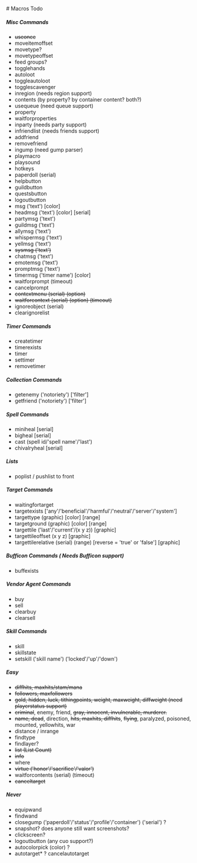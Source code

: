 ﻿﻿﻿﻿﻿﻿﻿﻿﻿﻿﻿﻿﻿﻿﻿﻿﻿﻿﻿﻿﻿﻿﻿﻿﻿﻿﻿﻿﻿﻿﻿﻿﻿﻿﻿﻿﻿﻿﻿﻿﻿﻿﻿﻿# Macros Todo##### Misc Commands- ~~useonce~~- moveitemoffset- movetype?- movetypeoffset- feed groups?- togglehands- autoloot- toggleautoloot- togglescavenger- inregion (needs region support)- contents (by property? by container content? both?)- usequeue (need queue support)- property- waitforproperties- inparty (needs party support)- infriendlist (needs friends support)- addfriend- removefriend- ingump (need gump parser)- playmacro- playsound- hotkeys- paperdoll (serial)- helpbutton- guildbutton- questsbutton- logoutbutton- msg ('text') [color]- headmsg ('text') [color] [serial]- partymsg ('text')- guildmsg ('text')- allymsg ('text')- whispermsg ('text')- yellmsg ('text')- ~~sysmsg ('text')~~- chatmsg ('text')- emotemsg ('text')- promptmsg ('text')- timermsg ('timer name') [color]- waitforprompt (timeout)- cancelprompt- ~~contextmenu (serial) (option)~~- ~~waitforcontext (serial) (option) (timeout)~~- ignoreobject (serial)- clearignorelist##### Timer Commands- createtimer- timerexists- timer- settimer- removetimer##### Collection Commands- getenemy ('notoriety') ['filter']- getfriend ('notoriety') ['filter']##### Spell Commands- miniheal [serial]- bigheal [serial]- cast (spell id/'spell name'/'last')- chivalryheal [serial]##### Lists- poplist / pushlist to front##### Target Commands- waitingfortarget- targetexists ['any'/'beneficial'/'harmful'/'neutral'/'server'/'system']- targettype (graphic) [color] [range]- targetground (graphic) [color] [range]- targettile ('last'/'current'/(x y z)) [graphic]- targettileoffset (x y z) [graphic]- targettilerelative (serial) (range) [reverse = 'true' or 'false'] [graphic]##### Bufficon Commands ( Needs Bufficon support)- buffexists##### Vendor Agent Commands- buy- sell- clearbuy- clearsell##### Skill Commands- skill- skillstate- setskill ('skill name') ('locked'/'up'/'down')##### Easy- ~~diffhits, maxhits/stam/mana~~- ~~followers, maxfollowers~~- ~~gold, hidden, luck, tithingpoints, weight, maxweight, diffweight (need playerstatus support)~~- ~~criminal~~, enemy, friend, ~~gray, innocent, invulnerable, murderer.~~- ~~name, dead~~, direction, ~~hits, maxhits, diffhits~~, ~~flying~~, paralyzed, poisoned, mounted, yellowhits, war- distance / inrange- findtype- findlayer?- ~~list (List Count)~~- ~~info~~- where- ~~virtue ('honor'/'sacrifice'/'valor')~~- waitforcontents (serial) (timeout)- ~~canceltarget~~##### Never- equipwand- findwand- closegump ('paperdoll'/'status'/'profile'/'container') ('serial') ?- snapshot? does anyone still want screenshots?- clickscreen?- logoutbutton (any cuo support?)- autocolorpick (color) ?- autotarget* ? cancelautotarget